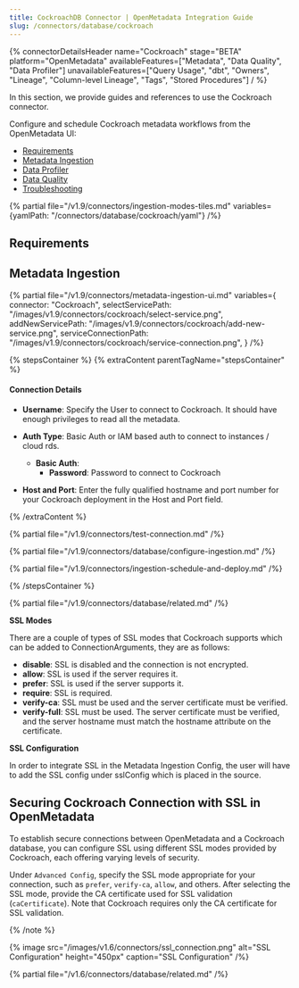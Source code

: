 ```yaml
---
title: CockroachDB Connector | OpenMetadata Integration Guide
slug: /connectors/database/cockroach
---
```


{% connectorDetailsHeader
name="Cockroach"
stage="BETA"
platform="OpenMetadata"
availableFeatures=["Metadata", "Data Quality", "Data Profiler"]
unavailableFeatures=["Query Usage", "dbt", "Owners", "Lineage", "Column-level Lineage", "Tags", "Stored Procedures"]
/ %}



In this section, we provide guides and references to use the Cockroach connector.

Configure and schedule Cockroach metadata workflows from the OpenMetadata UI:

- [Requirements](#requirements)
- [Metadata Ingestion](#metadata-ingestion)
- [Data Profiler](/how-to-guides/data-quality-observability/profiler/workflow)
- [Data Quality](/how-to-guides/data-quality-observability/quality)
- [Troubleshooting](/connectors/database/cockroach/troubleshooting)

{% partial file="/v1.9/connectors/ingestion-modes-tiles.md" variables={yamlPath: "/connectors/database/cockroach/yaml"} /%}

## Requirements

## Metadata Ingestion

{% partial 
  file="/v1.9/connectors/metadata-ingestion-ui.md" 
  variables={
    connector: "Cockroach", 
    selectServicePath: "/images/v1.9/connectors/cockroach/select-service.png",
    addNewServicePath: "/images/v1.9/connectors/cockroach/add-new-service.png",
    serviceConnectionPath: "/images/v1.9/connectors/cockroach/service-connection.png",
} 
/%}

{% stepsContainer %}
{% extraContent parentTagName="stepsContainer" %}


#### Connection Details

- **Username**: Specify the User to connect to Cockroach. It should have enough privileges to read all the metadata.
- **Auth Type**: Basic Auth or IAM based auth to connect to instances / cloud rds.
  - **Basic Auth**: 
    - **Password**: Password to connect to Cockroach
  
- **Host and Port**: Enter the fully qualified hostname and port number for your Cockroach deployment in the Host and Port field.

{% /extraContent %}

{% partial file="/v1.9/connectors/test-connection.md" /%}

{% partial file="/v1.9/connectors/database/configure-ingestion.md" /%}

{% partial file="/v1.9/connectors/ingestion-schedule-and-deploy.md" /%}

{% /stepsContainer %}

{% partial file="/v1.9/connectors/database/related.md" /%}

**SSL Modes**

There are a couple of types of SSL modes that Cockroach supports which can be added to ConnectionArguments, they are as follows:
- **disable**: SSL is disabled and the connection is not encrypted.
- **allow**: SSL is used if the server requires it.
- **prefer**: SSL is used if the server supports it.
- **require**: SSL is required.
- **verify-ca**: SSL must be used and the server certificate must be verified.
- **verify-full**: SSL must be used. The server certificate must be verified, and the server hostname must match the hostname attribute on the certificate.

**SSL Configuration**

In order to integrate SSL in the Metadata Ingestion Config, the user will have to add the SSL config under sslConfig which is placed in the source.



## Securing Cockroach Connection with SSL in OpenMetadata

To establish secure connections between OpenMetadata and a Cockroach database, you can configure SSL using different SSL modes provided by Cockroach, each offering varying levels of security.

Under `Advanced Config`, specify the SSL mode appropriate for your connection, such as `prefer`, `verify-ca`, `allow`, and others. After selecting the SSL mode, provide the CA certificate used for SSL validation (`caCertificate`). Note that Cockroach requires only the CA certificate for SSL validation.


{% /note %}

{% image
  src="/images/v1.6/connectors/ssl_connection.png"
  alt="SSL Configuration"
  height="450px"
  caption="SSL Configuration" /%}

{% partial file="/v1.6/connectors/database/related.md" /%}
